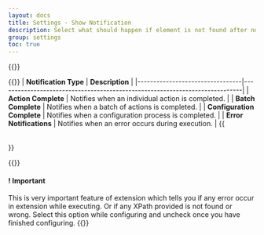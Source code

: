 ```yaml
---
layout: docs
title: Settings · Show Notification
description: Select what should happen if element is not found after no of retry.
group: settings
toc: true
---
```


{{<img settings-show-notifications.png>}}

{{<table>}}
| **Notification Type**          | **Description**                                                             |
|---------------------------------|-----------------------------------------------------------------------------|
| **Action Complete**            | Notifies when an individual action is completed.                            |
| **Batch Complete**             | Notifies when a batch of actions is completed.                              |
| **Configuration Complete**     | Notifies when a configuration process is completed.                         |
| **Error Notifications**        | Notifies when an error occurs during execution.                             |
{{</table>}}

{{<callout warning>}}
#### ! Important
This is very important feature of extension which tells you if any error occur in extension while executing. Or if any XPath provided is not found or wrong. Select this option while configuring and uncheck once you have finished configuring.
{{</callout>}}

